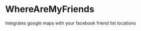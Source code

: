 WhereAreMyFriends
=================

Integrates google maps with your facebook friend list locations
